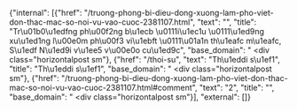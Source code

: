 {"internal": [{"href": "/truong-phong-bi-dieu-dong-xuong-lam-pho-viet-don-thac-mac-so-noi-vu-vao-cuoc-2381107.html", "text": "", "title": "Tr\u01b0\u1edfng ph\u00f2ng b\u1ecb \u0111i\u1ec1u \u0111\u1ed9ng xu\u1ed1ng l\u00e0m ph\u00f3 vi\u1ebft \u0111\u01a1n th\u1eafc m\u1eafc, S\u1edf N\u1ed9i v\u1ee5 v\u00e0o cu\u1ed9c", "base_domain": "    <html>    <body>      <div class=\"horizontalpost sm"}, {"href": "/thoi-su", "text": "Th\u1eddi s\u1ef1", "title": "Th\u1eddi s\u1ef1", "base_domain": "    <html>    <body>      <div class=\"horizontalpost sm"}, {"href": "/truong-phong-bi-dieu-dong-xuong-lam-pho-viet-don-thac-mac-so-noi-vu-vao-cuoc-2381107.html#comment", "text": "2", "title": "", "base_domain": "    <html>    <body>      <div class=\"horizontalpost sm"}], "external": []}